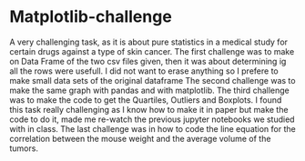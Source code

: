 # Matplotlib-challenge

A very challenging task, as it is about pure statistics in a medical study for certain drugs against a type of skin cancer.
The first challenge was to make on Data Frame of the two csv files given, then it was about determining ig all the rows were usefull. I did not want to erase anything so I prefere to make small data sets of the original dataframe
The second challenge was to make the same graph with pandas and with matplotlib.
The third challenge was to make the code to get the Quartiles, Outliers and Boxplots. I found this task really challenging as I know how to make it in paper but make the code to do it, made me re-watch the previous jupyter notebooks we studied with in class.
The last challenge was in how to code the line equation for the correlation between the mouse weight and the average volume of the tumors.